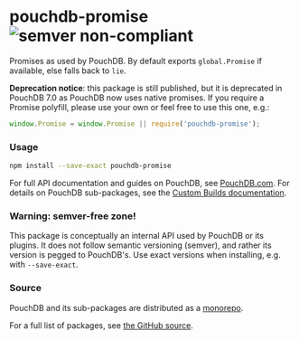 pouchdb-promise ![semver non-compliant](https://img.shields.io/badge/semver-non--compliant-red.svg)
======

Promises as used by PouchDB. By default exports `global.Promise` if available, else falls back to `lie`.

**Deprecation notice**: this package is still published, but it is deprecated in PouchDB 7.0 as PouchDB now uses native promises. If you require a Promise polyfill, please use your own or feel free to use this one, e.g.:

```javascript
window.Promise = window.Promise || require('pouchdb-promise');
```

### Usage

```bash
npm install --save-exact pouchdb-promise
```

For full API documentation and guides on PouchDB, see [PouchDB.com](http://pouchdb.com/). For details on PouchDB sub-packages, see the [Custom Builds documentation](http://pouchdb.com/custom.html).

### Warning: semver-free zone!

This package is conceptually an internal API used by PouchDB or its plugins. It does not follow semantic versioning (semver), and rather its version is pegged to PouchDB's. Use exact versions when installing, e.g. with `--save-exact`.


### Source

PouchDB and its sub-packages are distributed as a [monorepo](https://github.com/babel/babel/blob/master/doc/design/monorepo.md).

For a full list of packages, see [the GitHub source](https://github.com/pouchdb/pouchdb/tree/master/packages).


